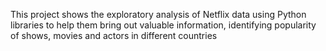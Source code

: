 This project shows the exploratory analysis of Netflix data using Python libraries to help them bring out valuable information, identifying popularity of shows, movies and actors in different countries 
